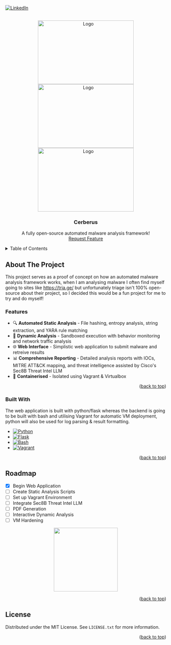 
<a id="readme-top"></a>
[![LinkedIn][linkedin-shield]][linkedin-url]



<!-- PROJECT LOGO -->
<br />
<div align="center">
    <img src="https://github.com/user-attachments/assets/17bbc27d-10f3-4d54-a203-39842d9713e3" alt="Logo" width="300" height="200">
    <img src="https://github.com/user-attachments/assets/10ecdb2e-64ef-4a39-9a22-501ce1c036d9" alt="Logo" width="300" height="200">
    <img src="https://github.com/user-attachments/assets/3e7c28fe-8e09-4801-baf1-2ac51927d1ce" alt="Logo" width="300" height="200">
  <h3 align="center">Cerberus</h3>

  <p align="center">
    A fully open-source automated malware analysis framework!
    <br />
    <a href="https://github.com/Emul4nt/Cerberus/issues/new?labels=enhancement&template=feature-request---.md">Request Feature</a>
  </p>
</div>



<!-- TABLE OF CONTENTS -->
<details>
  <summary>Table of Contents</summary>
  <ol>
    <li>
      <a href="#about-the-project">About The Project</a>
      <ul>
        <li><a href="#built-with">Built With</a></li>
      </ul>
    </li>
    <li><a href="#roadmap">Roadmap</a></li>
</details>



<!-- ABOUT THE PROJECT -->
## About The Project

This project serves as a proof of concept on how an automated malware analysis framework works, when I am analysing malware I often find myself going to sites like https://tria.ge/ but unfortunately triage isn't 100% open-source about their project, so I decided this would be a fun project for me to try and do myself!

### Features

- 🔍 **Automated Static Analysis** - File hashing, entropy analysis, string extraction, and YARA rule matching
- 🏃 **Dynamic Analysis** - Sandboxed execution with behavior monitoring and network traffic analysis
- 🌐 **Web Interface** - Simplistic web application to submit malware and retreive results
- 📊 **Comprehensive Reporting** - Detailed analysis reports with IOCs, MITRE ATT&CK mapping, and threat intelligence assisted by Cisco's Sec8B Threat Intel LLM
- 🐳 **Containerised** - Isolated using Vagrant & Virtualbox


<p align="right">(<a href="#readme-top">back to top</a>)</p>



### Built With

The web application is built with python/flask whereas the backend is going to be built with bash and utilising Vagrant for automatic VM deployment, python will also be used for log parsing & result formatting.

* [![Python][Python.py]][Python-url]
* [![Flask][Flask.py]][Flask-url]
* [![Bash][Bash.sh]][Bash-url]
* [![Vagrant][Vagrant.com]][Vagrant-url]

<p align="right">(<a href="#readme-top">back to top</a>)</p>

<!-- ROADMAP -->
## Roadmap

- [x] Begin Web Application
- [ ] Create Static Analysis Scripts
- [ ] Set up Vagrant Environment
- [ ] Integrate Sec8B Threat Intel LLM
- [ ] PDF Generation
- [ ] Interactive Dynamic Analysis
- [ ] VM Hardening
<div align="center">
<img src="https://github.com/user-attachments/assets/96638590-beb3-4c28-afbd-8798bf31420b" width="200" height="200">
</div>


<p align="right">(<a href="#readme-top">back to top</a>)</p>



<!-- LICENSE -->
## License

Distributed under the MIT License. See `LICENSE.txt` for more information.

<p align="right">(<a href="#readme-top">back to top</a>)</p>


[linkedin-shield]: https://img.shields.io/badge/-LinkedIn-black.svg?style=for-the-badge&logo=linkedin&colorB=555
[linkedin-url]: https://www.linkedin.com/in/andrew-l-631047283/
[Python.py]: https://img.shields.io/badge/Python-3776AB?style=for-the-badge&logo=python&logoColor=white
[Python-url]: https://python.org/
[Flask.py]: https://img.shields.io/badge/Flask-000000?style=for-the-badge&logo=flask&logoColor=white
[Flask-url]: https://flask.palletsprojects.com/
[Bash.sh]: https://img.shields.io/badge/Bash-4EAA25?style=for-the-badge&logo=gnubash&logoColor=white
[Bash-url]: https://www.gnu.org/software/bash/
[Vagrant.com]: https://img.shields.io/badge/Vagrant-1563FF?style=for-the-badge&logo=vagrant&logoColor=white
[Vagrant-url]: https://www.vagrantup.com/
